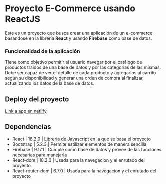 # Proyecto E-Commerce usando ReactJS

Este es un proyecto que busca crear una aplicación de un e-commerce basandose en la librería **React** y usando **Firebase** como base de datos.

### Funcionalidad de la aplicación

Tiene como objetivo permitir al usuario navegar por el catálogo de productos traidos de una base de datos y por las categorias de las mismas. Debe ser capaz de ver el detalle de cada producto y agregarlos al carrito según su disponibilidad y generar una orden de compra al finalizar, actualizando los datos de la base de datos.

## Deploy del proyecto
[Link a app en netlify](luciocommerce.netlify.app)

## Dependencias

- React | 18.2.0 | Libreria de Javascript en la que se basa el proyecto
- Bootstrap | 5.2.3 | Permite estilizar elementos de manera sencilla
- Firebase | 9.17.1 | Cumple como base de datos y provee de las funciones necesarias para manejarla
- React-dom | 18.2.0 | Usada para la navegacion y el enrutado del proyecto
- React-router-dom | 6.7.0 | Usada para la navegacion y el enrutado del proyecto

